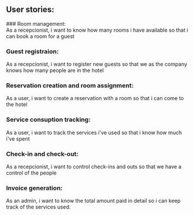 ## User stories:

### Room management:  
As a recepcionist, i want to know how many rooms i have available so that i can book a room for a guest

### Guest registraion:

As a recepcionist, i want to register new guests so that we as the company knows how many people are in the hotel

### Reservation creation and room assignment:

As a user, i want to create a reservation with a room so that i can come to the hotel

### Service consuption tracking:

As a user, i want to track the services i've used so that i know how much i've spent

### Check-in and check-out:

As a recepcionist, i want to control check-ins and outs so that we have a control of the people

### Invoice generation:

As an admin, i want to know the total amount paid in detail so i can keep track of the services used.
